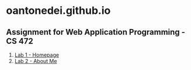 # oantonedei.github.io

## Assignment for Web Application Programming - CS 472

1. [Lab 1 - Homepage](https://github.com/oantonedei/oantonedei.github.io/blob/main/index.html)
2. [Lab 2 - About Me](https://github.com/oantonedei/oantonedei.github.io/blob/main/aboutme.html)

